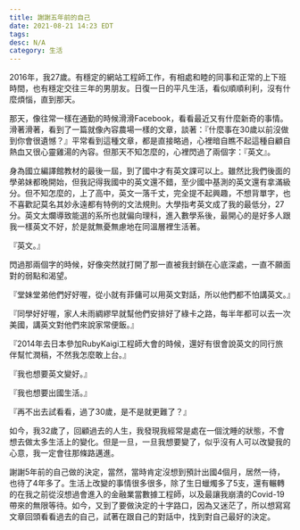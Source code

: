 ```yaml
---
title: 謝謝五年前的自己
date: 2021-08-21 14:23 EDT
tags: 
desc: N/A
category: 生活
---
```


2016年，我27歲。有穩定的網站工程師工作，有相處和睦的同事和正常的上下班時間，也有穩定交往三年的男朋友。日復一日的平凡生活，看似順順利利，沒有什麼煩惱，直到那天。

那天，像往常一樣在通勤的時候滑滑Facebook，看看最近又有什麼新奇的事情。滑著滑著，看到了一篇就像內容農場一樣的文章，談著：『什麼事在30歲以前沒做到你會很遺憾？』平常看到這種文章，都是直接略過，心裡暗自瞧不起這種自顧自熱血又很心靈雞湯的內容。但那天不知怎麼的，心裡閃過了兩個字：『英文』。

身為國立編譯館教材的最後一屆，到了國中才有英文課可以上。雖然比我們後面的學弟妹都晚開始，但我記得我國中的英文還不錯，至少國中基測的英文還有拿滿級分。但不知怎麼的，上了高中，英文一落千丈，完全提不起興趣，不想背單字，也不喜歡記莫名其妙永遠都有特例的文法規則。大學指考英文成了我的最低分，27分。英文太爛導致能選的系所也就偏向理科，進入數學系後，最開心的是好多人跟我一樣英文不好，於是就無憂無慮地在同溫層裡生活著。


『英文。』


閃過那兩個字的時候，好像突然就打開了那一直被我封鎖在心底深處，一直不願面對的弱點和渴望。

『堂妹堂弟他們好好喔，從小就有菲傭可以用英文對話，所以他們都不怕講英文。』

『同學好好喔，家人未雨綢繆早就幫他們安排好了綠卡之路，每半年都可以去一次美國，講英文對他們來說家常便飯。』

『2014年去日本參加RubyKaigi工程師大會的時候，還好有很會說英文的同行旅伴幫忙潤稿，不然我怎麼敢上台。』

『我也想要英文變好。』

『我也想要出國生活。』

『再不出去試看看，過了30歲，是不是就更難了？』


如今，我32歲了，回顧過去的人生，我發現我經常是處在一個沈睡的狀態，不會想去做太多生活上的變化。但是一旦，一旦我想要變了，似乎沒有人可以改變我的心意，我一定會往那條路邁進。

謝謝5年前的自己做的決定，當然，當時肯定沒想到預計出國4個月，居然一待，也待了4年多了。生活上改變的事情很多很多，除了生日蠟燭多了5支，還有輾轉的在我之前從沒想過會進入的金融業當數據工程師，以及最讓我崩潰的Covid-19帶來的無限等待。如今，又到了要做決定的十字路口，因為又迷茫了，所以想寫寫文章回頭看看過去的自己，試著在跟自己的對話中，找到對自己最好的決定。
